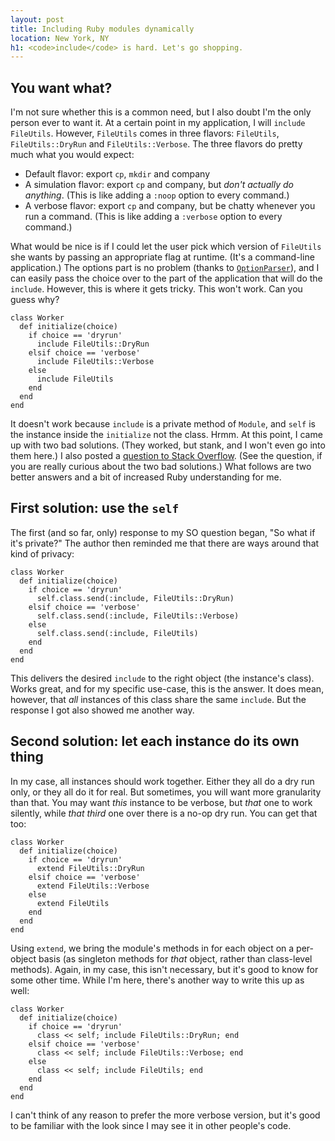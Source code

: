 ```yaml
---
layout: post
title: Including Ruby modules dynamically
location: New York, NY
h1: <code>include</code> is hard. Let's go shopping.
---
```


## You want what?

I'm not sure whether this is a common need, but I also doubt I'm the only
person ever to want it. At a certain point in my application, I will
`include FileUtils`. However, `FileUtils` comes in three flavors:
`FileUtils`, `FileUtils::DryRun` and `FileUtils::Verbose`. The three
flavors do pretty much what you would expect:

+ Default flavor: export `cp`, `mkdir` and company
+ A simulation flavor: export `cp` and company, but *don't actually do
  anything*. (This is like adding a `:noop` option to every command.)
+ A verbose flavor: export `cp` and company, but be chatty whenever you run
  a command. (This is like adding a `:verbose` option to every command.)

What would be nice is if I could let the user pick which version of
`FileUtils` she wants by passing an appropriate flag at runtime. (It's a
command-line application.) The options part is no problem (thanks to
[`OptionParser`][op]), and I can easily pass the choice over to the part of the
application that will do the `include`. However, this is where it gets
tricky. This won't work. Can you guess why?

[op]: http://www.ruby-doc.org/stdlib/libdoc/optparse/rdoc/classes/OptionParser.html

    class Worker
      def initialize(choice)
        if choice == 'dryrun'
          include FileUtils::DryRun
        elsif choice == 'verbose'
          include FileUtils::Verbose
        else
          include FileUtils
        end
      end
    end

It doesn't work because `include` is a private method of `Module`, and
`self` is the instance inside the `initialize` not the class. Hrmm. At this
point, I came up with two bad solutions. (They worked, but stank, and I
won't even go into them here.) I also posted a [question to Stack
Overflow][so]. (See the question, if you are really curious about the two
bad solutions.) What follows are two better answers and a bit of increased
Ruby understanding for me.

[so]: http://stackoverflow.com/questions/3358601/

## First solution: use the `self`

The first (and so far, only) response to my SO question began, "So what if
it's private?" The author then reminded me that there are ways around that
kind of privacy:

    class Worker
      def initialize(choice)
        if choice == 'dryrun'
          self.class.send(:include, FileUtils::DryRun)
        elsif choice == 'verbose'
          self.class.send(:include, FileUtils::Verbose)
        else
          self.class.send(:include, FileUtils)
        end
      end
    end

This delivers the desired `include` to the right object (the instance's
class). Works great, and for my specific use-case, this is the answer. It
does mean, however, that *all* instances of this class share the same
`include`. But the response I got also showed me another way.

## Second solution: let each instance do its own thing

In my case, all instances should work together. Either they all do a dry
run only, or they all do it for real. But sometimes, you will want more
granularity than that. You may want *this* instance to be verbose, but
*that* one to work silently, while *that third* one over there is a no-op
dry run. You can get that too:

    class Worker
      def initialize(choice)
        if choice == 'dryrun'
          extend FileUtils::DryRun
        elsif choice == 'verbose'
          extend FileUtils::Verbose
        else
          extend FileUtils
        end
      end
    end

Using `extend`, we bring the module's methods in for each object on a
per-object basis (as singleton methods for *that* object, rather than
class-level methods). Again, in my case, this isn't necessary, but it's
good to know for some other time. While I'm here, there's another way to
write this up as well:

    class Worker
      def initialize(choice)
        if choice == 'dryrun'
          class << self; include FileUtils::DryRun; end
        elsif choice == 'verbose'
          class << self; include FileUtils::Verbose; end
        else
          class << self; include FileUtils; end
        end
      end
    end

I can't think of any reason to prefer the more verbose version, but it's
good to be familiar with the look since I may see it in other people's
code.
